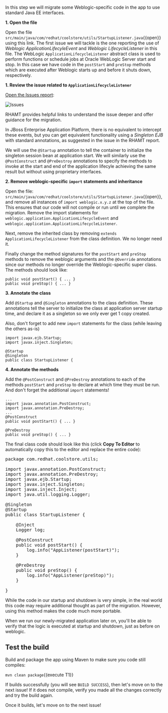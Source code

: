 In this step we will migrate some Weblogic-specific code in the app to use standard Java EE interfaces.

**1. Open the file**

Open the file `src/main/java/com/redhat/coolstore/utils/StartupListener.java`{{open}} using this link.
The first issue we will tackle is the one reporting the use of _Weblogic ApplicationLifecyleEvent_ and
_Weblogic LifecycleListener_ in this file.
The WebLogic `ApplicationLifecycleListener` abstract class is used to perform functions or schedule jobs at Oracle WebLogic Server start and stop. In this case we have
code in the `postStart` and `preStop` methods which are executed after Weblogic starts up and before it shuts down, respectively.

**1. Review the issue related to `ApplicationLifecycleListener`**

[Open the Issues report](https://[[HOST_SUBDOMAIN]]-9000-[[KATACODA_HOST]].environments.katacoda.com/reports/migration_issues.html):

![Issues](/redhat-middleware-workshops/assets/moving-existing-apps/project-issues.png)

RHAMT provides helpful links to understand the issue deeper and offer guidance for the migration.

In JBoss Enterprise Application Platform, there is no equivalent to intercept these events, but you can get equivalent functionality using a _Singleton EJB_ with standard annotations,
as suggested in the issue in the RHAMT report.

We will use the `@Startup` annotation to tell the container to initialize the singleton session
bean at application start. We will similarly use the `@PostConstruct` and `@PreDestroy` annotations to specify the
methods to invoke at the start and end of the application lifecyle achieving the same result but without
using proprietary interfaces.

**2. Remove weblogic-specific `import` statements and inheritance**

Open the file: `src/main/java/com/redhat/coolstore/utils/StartupListener.java`{{open}},
and remove all instances of `import weblogic.x.y.z` at the top of the file. This ensures that our code will
not compile or run until we complete the migration. Remove the import statements for `weblogic.application.ApplicationLifecycleEvent` and
`weblogic.application.ApplicationLifecycleListener`.

Next, remove the inherited class by removing `extends ApplicationLifecycleListener` from the class definition. We no longer need it.

Finally change the method signatures for the `postStart` and `preStop` methods to remove the weblogic arguments and the `@Override`
annotations since our methods no longer override the Weblogic-specific super class. The methods should look like:

```
public void postStart() { ... }
public void preStop() { ... }
```

**3. Annotate the class**

Add `@Startup` and `@Singleton` annotations to the class definition. These annotations tell the server to initialize the class
at application server startup time, and declare it as a singleton so we only ever get 1 copy created.

Also, don't forget to add new `import` statements for the class (while leaving the others as-is)

```
import javax.ejb.Startup;
import javax.inject.Singleton;

@Startup
@Singleton
public class StartupListener {
```

**4. Annotate the methods**

Add the `@PostConstruct` and `@PreDestroy` annotations to each of the methods `postStart` and `preStop` to declare at which time they must be run. And don't forget
the additional `import` statements!

```
...
import javax.annotation.PostConstruct;
import javax.annotation.PreDestroy;
...
@PostConstruct
public void postStart() { ... }

@PreDestroy
public void preStop() { ... }
```

The final class code should look like this (click **Copy To Editor** to automatically copy this to the editor and replace the entire code):

<pre class="file" data-filename="./src/main/java/com/redhat/coolstore/utils/StartupListener.java" data-target="replace">
package com.redhat.coolstore.utils;

import javax.annotation.PostConstruct;
import javax.annotation.PreDestroy;
import javax.ejb.Startup;
import javax.inject.Singleton;
import javax.inject.Inject;
import java.util.logging.Logger;

@Singleton
@Startup
public class StartupListener {

    @Inject
    Logger log;

    @PostConstruct
    public void postStart() {
        log.info("AppListener(postStart)");
    }

    @PreDestroy
    public void preStop() {
        log.info("AppListener(preStop)");
    }

}
</pre>

While the code in our startup and shutdown is very simple, in the real world this code may require additional thought as part of the migration. However,
using this method makes the code much more portable.

When we run our newly-migrated application later on, you'll be able to verify that the logic is executed at startup and shutdown, just as before on weblogic.

## Test the build

Build and package the app using Maven to make sure you code still compiles:

`mvn clean package`{{execute T1}}

If builds successfully (you will see `BUILD SUCCESS`), then let's move on to the next issue! If it does not compile,
verify you made all the changes correctly and try the build again.

Once it builds, let's move on to the next issue!